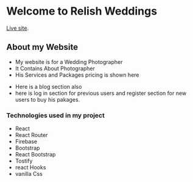# Welcome to Relish Weddings

 [Live site](https://independent-service-prov-d0bbd.web.app/).

## About my Website

- My website is for a Wedding Photographer
- It Contains About Photographer
- His Services and Packages pricing is shown here

* Here is a blog section also
* here is log in section for previous users and register section for new users to buy his pakages.

### Technologies used in my project

- React
- React Router
- Firebase
- Bootstrap
- React Bootstrap
- Tostify
- react Hooks
- vanilla Css

